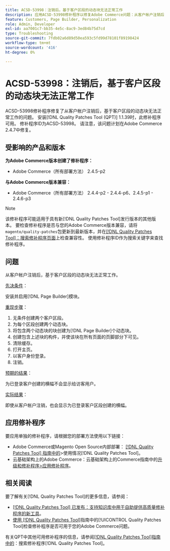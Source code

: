 ```yaml
---
title: ACSD-53998：注销后，基于客户区段的动态块无法正常工作
description: 应用ACSD-53998修补程序以修复Adobe Commerce问题：从客户帐户注销后，基于客户区段的动态块无法正常工作。
feature: Customers, Page Builder, Personalization
role: Admin, Developer
exl-id: aa7001c7-bb35-4e5c-8ac9-3ed84b75d7cd
type: Troubleshooting
source-git-commit: 7fdb02a6d89d50ea593c5fd99d78101f89198424
workflow-type: tm+mt
source-wordcount: '416'
ht-degree: 0%

---
```


# ACSD-53998：注销后，基于客户区段的动态块无法正常工作

ACSD-53998修补程序修复了从客户帐户注销后，基于客户区段的动态块无法正常工作的问题。 安装[!DNL Quality Patches Tool (QPT)] 1.1.39时，此修补程序可用。 修补程序ID为ACSD-53998。 请注意，该问题计划在Adobe Commerce 2.4.7中修复。

## 受影响的产品和版本

**为Adobe Commerce版本创建了修补程序：**

* Adobe Commerce（所有部署方法） 2.4.5-p2

**与Adobe Commerce版本兼容：**

* Adobe Commerce（所有部署方法） 2.4.4-p2 - 2.4.4-p6、2.4.5-p1 - 2.4.6-p3

>[!NOTE]
>
>该修补程序可能适用于具有新[!DNL Quality Patches Tool]发行版本的其他版本。 要检查修补程序是否与您的Adobe Commerce版本兼容，请将`magento/quality-patches`包更新到最新版本，并在[[!DNL Quality Patches Tool]：搜索修补程序页面](https://experienceleague.adobe.com/tools/commerce-quality-patches/index.html?lang=zh-Hans)上检查兼容性。 使用修补程序ID作为搜索关键字来查找修补程序。

## 问题

从客户帐户注销后，基于客户区段的动态块无法正常工作。

<u>先决条件</u>：

安装并启用[!DNL Page Builder]模块。

<u>重现步骤</u>：

1. 无条件创建两个客户区段。
1. 为每个区段创建两个动态块。
1. 将包含两个动态块的块创建为[!DNL Page Builder]个动态块。
1. 创建包含上述块的构件，并使该块在所有页面的页脚部分下可见。
1. 清除缓存。
1. 打开主页。
1. 以客户身份登录。
1. 注销。

<u>预期的结果</u>：

为已登录客户创建的横幅不会显示给访客用户。

<u>实际结果</u>：

即使从客户帐户注销，也会显示为已登录客户区段创建的横幅。

## 应用修补程序

要应用单独的修补程序，请根据您的部署方法使用以下链接：

* Adobe Commerce或Magento Open Source内部部署： [[!DNL Quality Patches Tool] 指南中的](/help/tools/quality-patches-tool/usage.md)>使用情况[!DNL Quality Patches Tool]。
* 云基础架构上的Adobe Commerce：云基础架构上的Commerce指南中的[升级和修补程序>应用修补程序](https://experienceleague.adobe.com/docs/commerce-cloud-service/user-guide/develop/upgrade/apply-patches.html?lang=zh-Hans)。

## 相关阅读

要了解有关[!DNL Quality Patches Tool]的更多信息，请参阅：

* [[!DNL Quality Patches Tool] 已发布：支持知识库中用于自助提供高质量修补程序的新工具](https://experienceleague.adobe.com/zh-hans/docs/commerce-operations/tools/quality-patches-tool/quality-patches-tool-to-self-serve-quality-patches)。
* [使用 [!DNL Quality Patches Tool]](/help/tools/quality-patches-tool/patches-available-in-qpt/check-patch-for-magento-issue-with-magento-quality-patches.md)指南中的[!UICONTROL Quality Patches Tool]检查修补程序是否可用于您的Adobe Commerce问题。


有关QPT中其他可用修补程序的信息，请参阅[[!DNL Quality Patches Tool]指南中的](https://experienceleague.adobe.com/tools/commerce-quality-patches/index.html?lang=zh-Hans)：搜索修补程序[!DNL Quality Patches Tool]。
